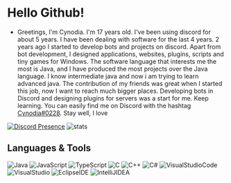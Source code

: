 # Hello Github! 

- Greetings, I'm Cynodia. I'm 17 years old. I've been using discord for about 5 years. I have been dealing with software for the last 4 years. 2 years ago I started to develop bots and projects on discord. Apart from bot development, I designed applications, websites, plugins, scripts and tiny games for Windows. The software language that interests me the most is Java, and I have produced the most projects over the Java language. I know intermediate java and now i am trying to learn advanced java. The contribution of my friends was great when I started this job, now I want to reach much bigger places. Developing bots in Discord and designing plugins for servers was a start for me. Keep learning. You can easily find me on Discord with the hashtag [Cynodia#0228](https://discord.com/users/932692365859246112). Stay well, I love 

[![Discord Presence](https://lanyard.cnrad.dev/api/932692365859246112)](https://discord.com/users/932692365859246112)  ![stats](https://github-readme-stats.vercel.app/api?username=Cynodiaa&show_icons=true&count_private=true&title_color=ffffff&text_color=ff0000&icon_color=6562af&bg_color=00000000&hide=bg-color&hide_border=true) 

## Languages & Tools
![Java](https://img.shields.io/badge/Java-red?style=flat-square&logo=java) ![JavaScript](https://img.shields.io/badge/JavaScript-lightyellow?style=flat-square&logo=javascript) ![TypeScript](https://img.shields.io/badge/TypeScript-lightblue?style=flat-square&logo=typescript) ![C](https://img.shields.io/badge/C-gray?style=flat-square&logo=c) ![C++](https://img.shields.io/badge/C++-blue?style=flat-square&logo=cplusplus)  ![C#](https://img.shields.io/badge/C%23-purple?style=flat-square&logo=csharp) 
![VisualStudioCode](https://img.shields.io/badge/Visual%20Studio%20Code-008cff?style=flat-square&logo=visualstudiocode) ![VisualStudio](https://img.shields.io/badge/Visual%20Studio-9000b8?style=flat-square&logo=visualstudio) ![EclipseIDE](https://img.shields.io/badge/Eclipse%20IDE-ffa200?style=flat-square&logo=eclipse) ![IntelliJIDEA](https://img.shields.io/badge/IntelliJ%20IDEA-black?style=flat-square&logo=intellijidea)





